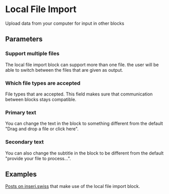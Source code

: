 # Local File Import

Upload data from your computer for input in other blocks

## Parameters

### Support multiple files

The local file import block can support more than one file.
the user will be able to switch between the files that are given as output.

### Which file types are accepted

File types that are accepted. This field makes sure that communication between blocks stays compatible.

### Primary text

You can change the text in the block to something different from the default "Drag and drop a file or click here".

### Secondary text

You can also change the subtitle in the block to be different from the default "provide your file to process...".

## Examples

[Posts on inseri.swiss](https://inseri.swiss/tag/local-file-import/) that make use of the local file import block.
